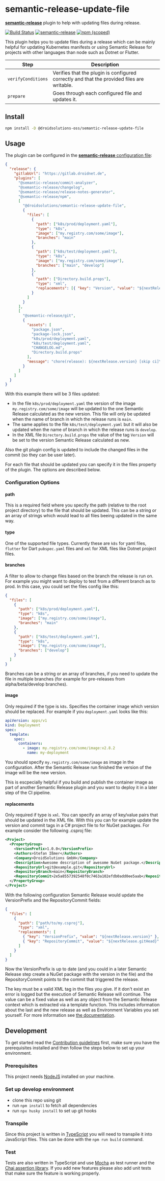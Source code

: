 # semantic-release-update-file

[**semantic-release**](https://github.com/semantic-release/semantic-release) plugin to help with updating files during release.

[![Build Status](https://github.com/droidsolutions/semantic-release-update-file/workflows/Main/badge.svg)](https://github.com/droidsolutions/semantic-release-update-file/actions?query=workflow%3AMain+branch%3Amain)
[![semantic-release](https://img.shields.io/badge/%20%20%F0%9F%93%A6%F0%9F%9A%80-semantic--release-e10079.svg)](https://github.com/semantic-release/semantic-release)
[![npm (scoped)](https://img.shields.io/npm/v/@droidsolutions-oss/semantic-release-update-file)](https://www.npmjs.com/package/@droidsolutions-oss/semantic-release-update-file)

This plugin helps you to update files during a release which can be mainly helpful for updating Kubernetes manifests or using Semantic Release for projects with other languages than node such as Dotnet or Flutter.

| Step               | Description                                                                                |
| ------------------ | ------------------------------------------------------------------------------------------ |
| `verifyConditions` | Verifies that the plugin is configured correctly and that the provided files are writable. |
| `prepare`          | Goes through each configured file and updates it.                                          |

## Install

```bash
npm install -D @droidsolutions-oss/semantic-release-update-file
```

## Usage

The plugin can be configured in the [**semantic-release** configuration file](https://github.com/semantic-release/semantic-release/blob/master/docs/usage/configuration.md#configuration):

```json
{
  "release": {
    "gitlabUrl": "https://gitlab.droidnet.de",
    "plugins": [
      "@semantic-release/commit-analyzer",
      "@semantic-release/changelog",
      "@semantic-release/release-notes-generator",
      "@semantic-release/npm",
      [
        "@droidsolutions/semantic-release-update-file",
        {
          "files": [
            {
              "path": ["k8s/prod/deployment.yaml"],
              "type": "k8s",
              "image": ["my.registry.com/some/image"],
              "branches": "main"
            },
            {
              "path": ["k8s/test/deployment.yaml"],
              "type": "k8s",
              "image": ["my.registry.com/some/image"],
              "branches": ["main", "develop"]
            },
            {
              "path": ["Directory.build.props"],
              "type": "xml",
              "replacements": [{ "key": "Version", "value": "${nextRelease.version}" }]
            }
          ]
        }
      ],
      [
        "@semantic-release/git",
        {
          "assets": [
            "package.json",
            "package-lock.json",
            "k8s/prod/deployment.yaml",
            "k8s/test/deployment.yaml",
            "CHANGELOG.md",
            "Directory.build.props"
          ],
          "message": "chore(release): ${nextRelease.version} [skip ci]\n\n${nextRelease.notes}"
        }
      ]
    ]
  }
}
```

With this example there will be 3 files updated:

- In the file `k8s/prod/deployment.yaml` the version of the image `my.registry.com/some/image` will be updated to the one Semantic Release calculated as the new version. This file will only be updated when the name of branch in which the release runs is `main`.
- The same applies to the file `k8s/test/deployment.yaml` but it will also be updated when the name of branch in which the release runs is `develop`.
- In the XML file `Directory.build.props` the value of the tag `Version` will be set to the version Semantic Release calculated as new.

Also the git plugin config is updated to include the changed files in the commit (so they can be user later).

For each file that should be updated you can specify it in the files property of the plugin. The options are described below.

### Configuration Options

#### path

This is a required field where you specify the path (relative to the root project directory) to the file that should be updated. This can be a string or an array of strings which would lead to all files beeing updated in the same way.

#### type

One of the supported file types. Currently these are `k8s` for yaml files, `flutter` for Dart `pubspec.yaml` files and `xml` for XML files like Dotnet project files.

#### branches

A filter to allow to change files based on the branch the release is run on. For example you might want to deploy to test from a different branch as to prod. In this case, you could set the files config like this:

```json
{
  "files": [
    {
      "path": ["k8s/prod/deployment.yaml"],
      "type": "k8s",
      "image": ["my.registry.com/some/image"],
      "branches": "main"
    },
    {
      "path": ["k8s/test/deployment.yaml"],
      "type": "k8s",
      "image": ["my.registry.com/some/image"],
      "branches": ["develop"]
    }
  ]
}
```

Branches can be a string or an array of branches, if you need to update the file in multiple branches (for example for pre-releases from alpha/beta/develop branches).

#### image

Only required if the type is `k8s`. Specifies the container image which version should be replaced. For example if you `deployment.yaml` looks like this:

```yaml
apiVersion: apps/v1
kind: Deployment
spec:
  template:
    spec:
      containers:
        - image: my.registry.com/some/image:v2.8.2
          name: my-deployment
```

You should specify `my.registry.com/some/image` as image in the configuration. After the Semantic Release run finished the version of the image will be the new version.

This is escpecially helpful if you build and publish the container image as part of another Semantic Release plugin and you want to deploy it in a later step of the CI pipeline.

#### replacements

Only required if type is `xml`. You can specify an array of key/value pairs that should be updated in the XML file. With this you can for example update the version and commit tags in a C# project file to for NuGet packages. For example consider the following .csproj file:

```xml
<Project>
  <PropertyGroup>
    <VersionPrefix>1.0.0</VersionPrefix>
    <Authors>Stefan Ißmer</Authors>
    <Company>DroidSolutions GmbH</Company>
    <Description>Awesome description of awesome NuGet package.</Description>
    <RepositoryUrl>git@example.git</RepositoryUrl>
    <RepositoryBranch>main</RepositoryBranch>
    <RepositoryCommit>2e5a8557392548f0c7463a102efdb0add0ee5aab</RepositoryCommit>
  </PropertyGroup>
</Project>
```

With the following configuration Semantic Release would update the VersionPrefix and the RepositoryCommit fields:

```json
{
  "files": [
    {
      "path": ["path/to/my.csproj"],
      "type": "xml",
      "replacements": [
        { "key": "VersionPrefix", "value": "${nextRelease.version}" },
        { "key": "RepositoryCommit", "value": "${nextRelease.gitHead}" }
      ]
    }
  ]
}
```

Now the VersionPrefix is up to date (and you could in a later Semantic Release step create a NuGet package with the version in the file) and the RepositoryCommit points to the commit that triggered the release.

The key must be a valid XML tag in the files you give. If it don't exist an error is logged but the execution of Semantic Release will continue. The value can be a fixed value as well as any object from the Semantic Release context which is extracted via a template function. This includes information about the last and the new release as well as Environment Variables you set yourself. For more information see [the documentation](https://semantic-release.gitbook.io/semantic-release/developer-guide/plugin#context).

## Development

To get started read the [Contribution guidelines](./CONTRIBUTING.md) first, make sure you have the prerequisites installed and then follow the steps below to set up your environment.

### Prerequisites

This project needs [NodeJS](https://nodejs.org/) installed on your machine.

### Set up develop environment

- clone this repo using git
- run `npm install` to fetch all dependencies
- run `npx husky install` to set up git hooks

### Transpile

Since this project is written in [TypeScript](https://www.typescriptlang.org/) you will need to transpile it into JavaScript files. This can be done with the `npm run build` command.

### Test

Tests are also written in TypeScript and use [Mocha](https://mochajs.org/) as test runner and the [Chai assertion library](https://www.chaijs.com/). If you add new features please also add unit tests that make sure the feature is working properly.